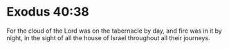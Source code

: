 # Exodus 40:38

For the cloud of the Lord was on the tabernacle by day, and fire was in it by night, in the sight of all the house of Israel throughout all their journeys.
